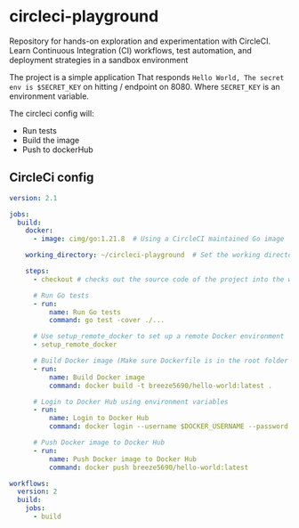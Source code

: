 # circleci-playground
Repository for hands-on exploration and experimentation with CircleCI. Learn Continuous Integration (CI) workflows, test automation, and deployment strategies in a sandbox environment

The project is a simple application That responds `Hello World, The secret env is $SECRET_KEY` on hitting / endpoint on 8080. Where `SECRET_KEY` is an environment variable.

The circleci config will:
- Run tests
- Build the image
- Push to dockerHub     


## CircleCi config
```yaml
version: 2.1

jobs:
  build:
    docker:
      - image: cimg/go:1.21.8  # Using a CircleCI maintained Go image

    working_directory: ~/circleci-playground  # Set the working directory

    steps:
      - checkout # checks out the source code of the project into the working directory

      # Run Go tests
      - run:
          name: Run Go tests
          command: go test -cover ./...  

      # Use setup_remote_docker to set up a remote Docker environment
      - setup_remote_docker

      # Build Docker image (Make sure Dockerfile is in the root folder of the project)
      - run:
          name: Build Docker image
          command: docker build -t breeze5690/hello-world:latest . 

      # Login to Docker Hub using environment variables
      - run:
          name: Login to Docker Hub
          command: docker login --username $DOCKER_USERNAME --password $DOCKER_PASSWORD

      # Push Docker image to Docker Hub
      - run:
          name: Push Docker image to Docker Hub
          command: docker push breeze5690/hello-world:latest

workflows:
  version: 2
  build:
    jobs:
      - build

```